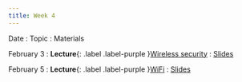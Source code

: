 ```yaml
---
title: Week 4
---
```


Date
: Topic
  : Materials

February 3
: **Lecture**{: .label .label-purple }[Wireless security](#)
  : [Slides](https://docs.google.com/presentation/d/1s6yCx8fOCENIABZvhitAH8GjLjirDYpgN_sT6pfigVo/edit?usp=sharing)

February 5
: **Lecture**{: .label .label-purple }[WiFi](#)
  : [Slides](#)
